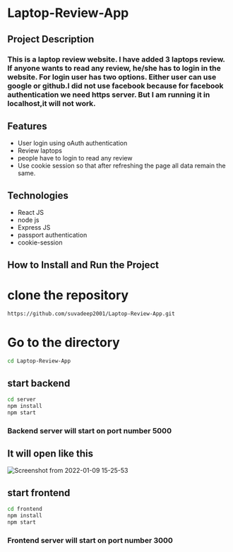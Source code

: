 # Laptop-Review-App

## Project Description

### This is a laptop review website. I have added 3 laptops review. If anyone wants to read any review, he/she has to login in the website. For login user has two options. Either user can use google or github.I did not use facebook because for facebook authentication we need https server. But I am running it in localhost,it will not work.

## Features

- User login using oAuth authentication
- Review laptops
- people have to login to read any review
- Use cookie session so that after refreshing the page all data remain the same.
## Technologies

- React JS
- node js
- Express JS
- passport authentication
- cookie-session


## How to Install and Run the Project

# clone the repository

```sh
https://github.com/suvadeep2001/Laptop-Review-App.git
```
# Go to the directory

```sh
cd Laptop-Review-App
```

## start backend

```sh
cd server
npm install
npm start
```
### Backend server will start on port number 5000

## It will open like this

![Screenshot from 2022-01-09 15-25-53](https://user-images.githubusercontent.com/68159874/148677563-9d33843e-e486-40ff-a7f3-84d9bb237705.png)



## start frontend

```sh
cd frontend
npm install
npm start
```
### Frontend server will start on port number 3000

